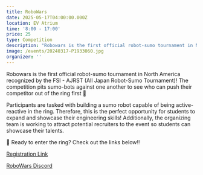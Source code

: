 ```yaml
---
title: RoboWars
date: 2025-05-17T04:00:00.000Z
location: EV Atrium
time: '8:00 - 17:00'
price: 25
type: Competition
description: "Robowars is the first official robot-sumo tournament in North America recognized by the FSI - AJRST (All Japan Robot-Sumo Tournament)! The competition pits sumo-bots against one another to see who can push their competitor out of the ring first \U0001F916"
image: /events/20240317-P1933060.jpg
organizer: ''
---
```


Robowars is the first official robot-sumo tournament in North America recognized by the FSI - AJRST (All Japan Robot-Sumo Tournament)! The competition pits sumo-bots against one another to see who can push their competitor out of the ring first 🤖

Participants are tasked with building a sumo robot capable of being active-reactive in the ring. Therefore, this is the perfect opportunity for students to expand and showcase their engineering skills! Additionally, the organizing team is working to attract potential recruiters to the event so students can showcase their talents.

🚨 Ready to enter the ring? Check out the links below!!

[Registration Link](https://www.zeffy.com/ticketing/ieee-robowars--2025 "Registration Link")

[RoboWars Discord](https://discord.com/invite/uYw94MGjqv "RoboWars Discord")
